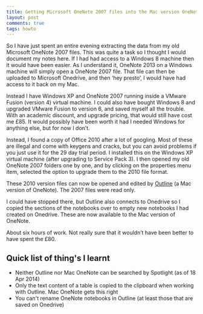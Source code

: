 ```yaml
---
title: Getting Microsoft OneNote 2007 files into the Mac version OneNote
layout: post
comments: true
tags: howto
---
```


So I have just spent an entire evening extracting the data from my old Microsoft OneNote 2007 files. This was quite a task so I thought I would document my notes here. If I had had access to a Windows 8 machine then it would have been easier. As I understand it, OneNote 2013 on a Windows machine will simply open a OneNote 2007 file. That file can then be uploaded to Microsoft Onedrive, and then ‘hey presto’, I would have had access to it back on my Mac.

Instead I have Windows XP and OneNote 2007 running inside a VMware Fusion (version 4) virtual machine. I could also have bought Windows 8 and upgraded VMware Fusion to version 6, and saved myself all the trouble. With an academic discount, and upgrade pricing, that would still have cost me £85. It would possibly have been worth it had I needed Windows for anything else, but for now I don’t.

Instead, I found a copy of Office 2010 after a lot of googling. Most of these are illegal and come with keygens and cracks, but you can avoid problems if you just use it for the 29 day trial period. I installed this on the Windows XP virtual machine (after upgrading to Service Pack 3). I then opened my old OneNote 2007 folders one by one, and by clicking on the properties menu item, selected the option to upgrade them to the 2010 file format.

These 2010 version files can now be opened and edited by [Outline](http://outline.ws/) (a Mac version of OneNote). The 2007 files were read only.

I could have stopped there, but Outline also connects to Onedrive so I copied the sections of the notebooks over to empty new notebooks I had created on Onedrive. These are now available to the Mac version of OneNote.

About six hours of work. Not really sure that it wouldn’t have been better to have spent the £80.

## Quick list of thing's I learnt

- Neither Outline nor Mac OneNote can be searched by Spotlight (as of 18 Apr 2014)
- Only the text content of a table is copied to the clipboard when working with Outline. Mac OneNote gets this right
- You can't rename OneNote notebooks in Outline (at least those that are saved on Onedrive)